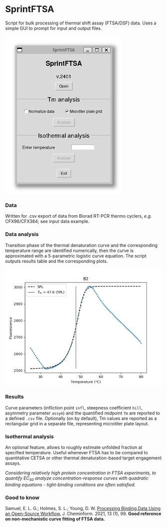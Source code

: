 # SprintFTSA

Script for bulk processing of thermal shift assay (FTSA/DSF) data. Uses a simple GUI to prompt for input and output files.

![](/SprintFTSA.png)

### Data

Written for .csv export of data from Biorad RT-PCR thermo cyclers, *e.g.* CFX96/CFX384; see input data example.

### Data analysis

Transition phase of the thermal denaturation curve and the corresponding temperature range are identified numerically, then the curve is approximated with a 5-parametric logistic curve equation. The script outputs results table and the corresponding plots.

![](/results_example/B2.png)

### Results

Curve parameters (infliction point `infl`, steepness coefficient `hill`, asymmetry parameter `assym`) and the quantified midpoint `Tm` are reported to a defined `.csv` file. Optionally (on by default), Tm values are reported as a rectangular grid in a separate file, representing microtiter plate layout.

### Isothermal analysis

An optional feature, allows to roughly estimate unfolded fraction at specified temperature. Useful whenever FTSA has to be compared to quantitative CETSA or other thermal denaturation-based target engagement assays.

*Considering relatively high protein concentration in FTSA experiments, to quantify $EC_{50}$ analyze concentration-response curves with quadratic binding equations - tight-binding conditions are often satisfied.*

### Good to know

Samuel, E. L. G.; Holmes, S. L.; Young, D. W. [Processing Binding Data Using an Open-Source Workflow.](https://jcheminf.biomedcentral.com/articles/10.1186/s13321-021-00577-1) J. Cheminform. 2021, 13 (1), 99. **Good reference on non-mechanistic curve fitting of FTSA data.**